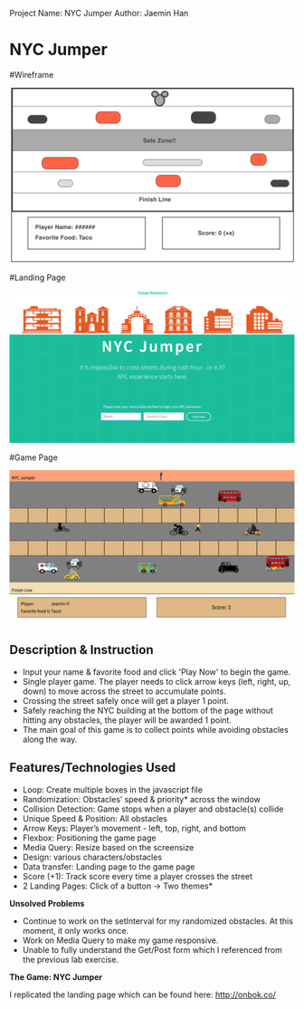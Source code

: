 Project Name: NYC Jumper
Author: Jaemin Han

# NYC Jumper

#Wireframe

![](img/wireframe.png)

#Landing Page

![](img/landing_page.png)

#Game Page

![](img/game_page.png)

## Description & Instruction

- Input your name & favorite food and click 'Play Now' to begin the game.
- Single player game. The player needs to click arrow keys (left, right, up, down) to move across the street to accumulate points.
- Crossing the street safely once will get a player 1 point.
-  Safely reaching the NYC building at the bottom of the page without hitting any obstacles, the player will be awarded 1 point.
- The main goal of this game is to collect points while avoiding obstacles along the way.


## Features/Technologies Used

- Loop: Create multiple boxes in the javascript file
- Randomization: Obstacles’ speed & priority* across the window
- Collision Detection:  Game stops when a player and obstacle(s) collide
- Unique Speed & Position: All obstacles
- Arrow Keys: Player’s movement - left, top, right, and bottom
- Flexbox: Positioning the game page
- Media Query: Resize based on the screensize
- Design: various characters/obstacles
- Data transfer: Landing page to the game page
- Score (+1): Track score every time a player crosses the street
- 2 Landing Pages: Click of a button → Two themes*

**Unsolved Problems**

- Continue to work on the setInterval for my randomized obstacles. At this moment, it only works once.
- Work on Media Query to make my game responsive.
- Unable to fully understand the Get/Post form which I referenced from the previous lab exercise.

**The Game: NYC Jumper**

I replicated the landing page which can be found here: http://onbok.co/


